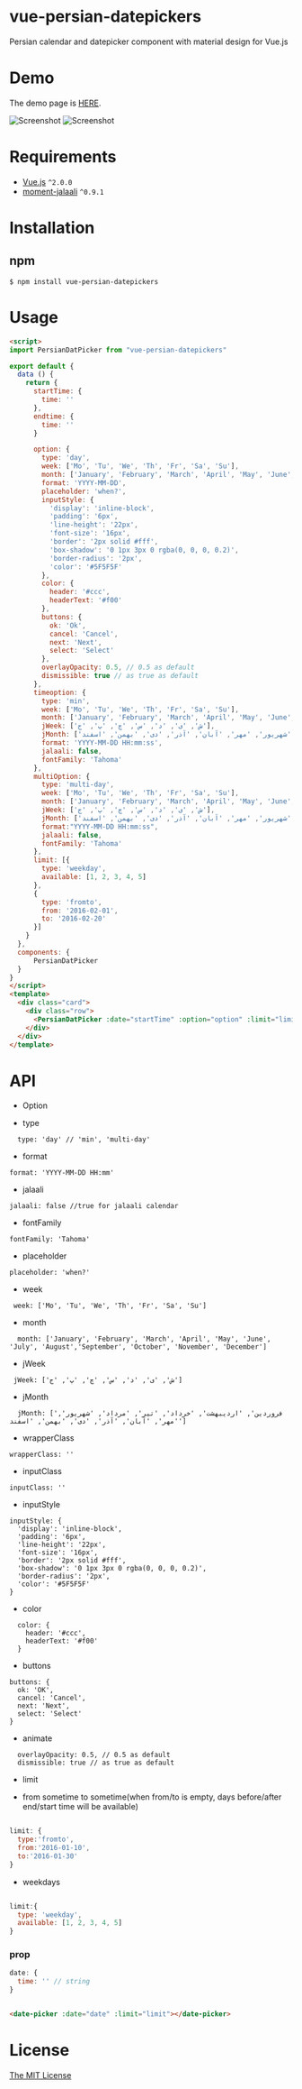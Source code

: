 # vue-persian-datepickers
Persian calendar and datepicker component with material design for Vue.js

# Demo

The demo page is [HERE](https://hamidelectronic.github.io/vue-persian-datepickers/demo.html).

![Screenshot](screenshot1.png)
![Screenshot](screenshot2.png)

# Requirements

- [Vue.js](https://github.com/yyx990803/vue) `^2.0.0`
- [moment-jalaali](https://github.com/jalaali/moment-jalaali) `^0.9.1`

# Installation

## npm

```shell
$ npm install vue-persian-datepickers
```

# Usage

```html
<script>
import PersianDatPicker from "vue-persian-datepickers"

export default {
  data () {
    return {
      startTime: {
        time: ''
      },
      endtime: {
        time: ''
      }

      option: {
        type: 'day',
        week: ['Mo', 'Tu', 'We', 'Th', 'Fr', 'Sa', 'Su'],
        month: ['January', 'February', 'March', 'April', 'May', 'June', 'July', 'August', 'September', 'October', 'November', 'December'],
        format: 'YYYY-MM-DD',
        placeholder: 'when?',
        inputStyle: {
          'display': 'inline-block',
          'padding': '6px',
          'line-height': '22px',
          'font-size': '16px',
          'border': '2px solid #fff',
          'box-shadow': '0 1px 3px 0 rgba(0, 0, 0, 0.2)',
          'border-radius': '2px',
          'color': '#5F5F5F'
        },
        color: {
          header: '#ccc',
          headerText: '#f00'
        },
        buttons: {
          ok: 'Ok',
          cancel: 'Cancel',
          next: 'Next',
          select: 'Select'
        },
        overlayOpacity: 0.5, // 0.5 as default
        dismissible: true // as true as default
      },
      timeoption: {
        type: 'min',
        week: ['Mo', 'Tu', 'We', 'Th', 'Fr', 'Sa', 'Su'],
        month: ['January', 'February', 'March', 'April', 'May', 'June', 'July', 'August', 'September', 'October', 'November', 'December'],
        jWeek: ['ش', 'ی', 'د', 'س', 'چ', 'پ', 'ج'],
        jMonth: ['فروردین', 'اردیبهشت', 'خرداد', 'تیر', 'مرداد', 'شهریور', 'مهر', 'آبان', 'آذر', 'دی', 'بهمن', 'اسفند'],
        format: 'YYYY-MM-DD HH:mm:ss',
        jalaali: false,
        fontFamily: 'Tahoma'
      },
      multiOption: {
        type: 'multi-day',
        week: ['Mo', 'Tu', 'We', 'Th', 'Fr', 'Sa', 'Su'],
        month: ['January', 'February', 'March', 'April', 'May', 'June', 'July', 'August', 'September', 'October', 'November', 'December'],
        jWeek: ['ش', 'ی', 'د', 'س', 'چ', 'پ', 'ج'],
        jMonth: ['فروردین', 'اردیبهشت', 'خرداد', 'تیر', 'مرداد', 'شهریور', 'مهر', 'آبان', 'آذر', 'دی', 'بهمن', 'اسفند'],
        format:"YYYY-MM-DD HH:mm:ss",
        jalaali: false,
        fontFamily: 'Tahoma'
      },
      limit: [{
        type: 'weekday',
        available: [1, 2, 3, 4, 5]
      },
      {
        type: 'fromto',
        from: '2016-02-01',
        to: '2016-02-20'
      }]
    }
  },
  components: {
      PersianDatPicker
  }
}
</script>
<template>
  <div class="card">
    <div class="row">
      <PersianDatPicker :date="startTime" :option="option" :limit="limit"></PersianDatPicker>
    </div>
  </div>
</template>
```

# API

 - Option 

 * type

```
  type: 'day' // 'min', 'multi-day'

```

 * format

```
format: 'YYYY-MM-DD HH:mm'
```

 * jalaali

```
jalaali: false //true for jalaali calendar
```

 * fontFamily

```
fontFamily: 'Tahoma'
```


 * placeholder

```
placeholder: 'when?'
```

 * week

```
 week: ['Mo', 'Tu', 'We', 'Th', 'Fr', 'Sa', 'Su']
```

 * month

```
  month: ['January', 'February', 'March', 'April', 'May', 'June', 'July', 'August','September', 'October', 'November', 'December']
```


 * jWeek

```
 jWeek: ['ش', 'ی', 'د', 'س', 'چ', 'پ', 'ج']
```

 * jMonth

```
  jMonth: ['فروردین', 'اردیبهشت', 'خرداد', 'تیر', 'مرداد', 'شهریور', 'مهر', 'آبان', 'آذر', 'دی', 'بهمن', 'اسفند']
```


* wrapperClass

```
wrapperClass: ''
```

* inputClass

```
inputClass: ''
```
* inputStyle

```
inputStyle: {
  'display': 'inline-block',
  'padding': '6px',
  'line-height': '22px',
  'font-size': '16px',
  'border': '2px solid #fff',
  'box-shadow': '0 1px 3px 0 rgba(0, 0, 0, 0.2)',
  'border-radius': '2px',
  'color': '#5F5F5F'
}
```

 * color

```
  color: {
    header: '#ccc',
    headerText: '#f00'
  }
```


 * buttons

```
buttons: {
  ok: 'OK',
  cancel: 'Cancel',
  next: 'Next',
  select: 'Select'
}
```

 * animate

```
  overlayOpacity: 0.5, // 0.5 as default
  dismissible: true // as true as default
```


 - limit

  * from sometime to sometime(when from/to is empty, days before/after end/start time will be available)

```javascript

limit: {
  type:'fromto',
  from:'2016-01-10',
  to:'2016-01-30'
}

```
 * weekdays

```javascript

limit:{
  type: 'weekday',
  available: [1, 2, 3, 4, 5] 
}

```

### prop

```javascript
date: {
  time: '' // string
}
```

```html

<date-picker :date="date" :limit="limit"></date-picker>

```


# License

[The MIT License](http://opensource.org/licenses/MIT)

